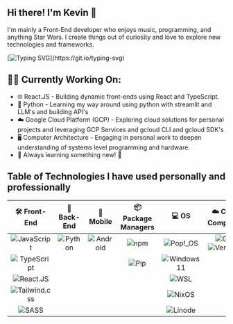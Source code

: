## Hi there! I'm Kevin 👋
I'm mainly a Front-End developer who enjoys music, programming, and anything Star Wars. I create things out of curiosity and love to explore new technologies and frameworks.

[![Typing SVG](https://readme-typing-svg.demolab.com?font=Fira+Code&size=16&pause=2000&background=FFFFFF00&center=true&vCenter=true&width=435&lines=Hi%2C+I'm+Kevin+Henderson;I+enjoy+music+and+programming.;I+create+things+out+of+curiosity.;I+also+love+anything+Star+Wars!)](https://git.io/typing-svg)

## 👨‍💻 Currently Working On:
- 🌐 React.JS - Building dynamic front-ends using React and TypeScript.
- 🐍 Python - Learning my way around using python with streamlit and LLM's and building API's
- ☁️ Google Cloud Platform (GCP) - Exploring cloud solutions for personal projects and leveraging GCP Services and gcloud CLI and gcloud SDK's
- 🖥️ Computer Architecture - Engaging in personal work to deepen understanding of systems level programming and hardware.
- 🚀 Always learning something new! 🚀

## Table of Technologies I have used personally and professionally 

| 🛠️ Front-End  | 🧮 Back-End | 📱 Mobile | 📦 Package Managers | 💻 OS | ☁️ Cloud Computing | 🎨 Design Software | 🗄️ Database | 🧪 Testing  |
|:-------------:|:-----------:|:--------:|:------------------:|:----:|:-----------------:|:------------------:|:-----------:|:-----------:|
| ![JavaScript](https://img.shields.io/badge/JavaScript-F7DF1E?style=for-the-badge&logo=JavaScript&logoColor=white) | ![Python](https://img.shields.io/badge/Python-3776AB?style=for-the-badge&logo=python&logoColor=white) | ![Android](https://img.shields.io/badge/Android-3DDC84?style=for-the-badge&logo=android&logoColor=white) | ![npm](https://img.shields.io/badge/npm-CB3837?style=for-the-badge&logo=npm&logoColor=white) | ![Pop!_OS](https://img.shields.io/badge/Pop!_OS-48B2AC?style=for-the-badge&logo=Pop!_OS&logoColor=white) | ![GCP](https://img.shields.io/badge/Google_Cloud-4285F4?style=for-the-badge&logo=google-cloud&logoColor=white) ![Vertex AI](https://img.shields.io/badge/Vertex_AI-4285F4?style=for-the-badge&logo=google-cloud&logoColor=white) | ![Figma](https://img.shields.io/badge/Figma-F24E1E?style=for-the-badge&logo=figma&logoColor=white) | ![SQL Server](https://img.shields.io/badge/MS_SQL_Server-CC2927?style=for-the-badge&logo=microsoft-sql-server&logoColor=white) | ![pytest](https://img.shields.io/badge/pytest-0A97F5?style=for-the-badge&logo=pytest&logoColor=white) |
| ![TypeScript](https://img.shields.io/badge/TypeScript-007ACC?style=for-the-badge&logo=typescript&logoColor=white) | | | ![Pip](https://img.shields.io/badge/pip-3775A9?style=for-the-badge&logo=pypi&logoColor=white) | ![Windows11](https://img.shields.io/badge/Windows-0078D6?style=for-the-badge&logo=windows&logoColor=white) | | ![Canva](https://img.shields.io/badge/Canva-00C4CC?style=for-the-badge&logo=Canva&logoColor=white) | ![PostgreSQL](https://img.shields.io/badge/PostgreSQL-336791?style=for-the-badge&logo=postgresql&logoColor=white) | |
| ![React.JS](https://img.shields.io/badge/React-20232A?style=for-the-badge&logo=react&logoColor=61DAFB) | | | | ![WSL](https://img.shields.io/badge/WSL-0a97f5?style=for-the-badge&logo=linux&logoColor=white) | | | |
| ![Tailwind.css](https://img.shields.io/badge/Tailwind_CSS-38B2AC?style=for-the-badge&logo=tailwind-css&logoColor=white) | | | | ![NixOS](https://img.shields.io/badge/NixOS-0078D6?style=for-the-badge&logo=nixos&logoColor=white) | | | |
| ![SASS](https://img.shields.io/badge/Sass-CC6699?style=for-the-badge&logo=sass&logoColor=white) | | | | ![Linode](https://img.shields.io/badge/Linode-00A95C?style=for-the-badge&logo=Linode&logoColor=white) | | | |
